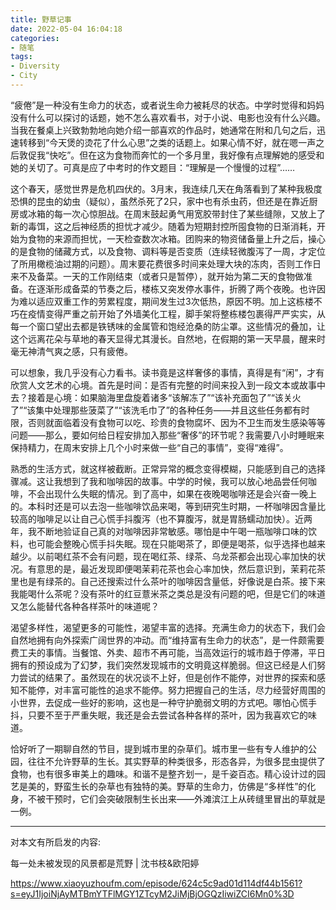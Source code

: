 ```yaml
---
title: 野草记事
date: 2022-05-04 16:04:18
categories:
- 随笔
tags:
- Diversity
- City
---
```


“疲倦”是一种没有生命力的状态，或者说生命力被耗尽的状态。中学时觉得和妈妈没有什么可以探讨的话题，她不怎么喜欢看书，对于小说、电影也没有什么兴趣。当我在餐桌上兴致勃勃地向她介绍一部喜欢的作品时，她通常在附和几句之后，迅速转移到“今天煲的烫花了什么心思”之类的话题上。如果心情不好，就在嗯一声之后敦促我“快吃”。但在这为食物而奔忙的一个多月里，我好像有点理解她的感受和她的关切了。可真是应了中考时的作文题目：“理解是一个慢慢的过程”……

这个春天，感觉世界是危机四伏的。3月末，我连续几天在角落看到了某种我极度恐惧的昆虫的幼虫（疑似），虽然杀死了2只，家中也有杀虫药，但还是在靠近厨房或冰箱的每一次心惊胆战。在周末鼓起勇气用宽胶带封住了某些缝隙，又放上了新的毒饵，这之后神经质的担忧才减少。随着为短期封控所囤食物的日渐消耗，开始为食物的来源而担忧，一天检查数次冰箱。团购来的物资储备量上升之后，操心的是食物的储藏方式，以及食物、调料等是否变质（连续轻微腹泻了一周，才定位了所用橄榄油过期的问题）。周末要花费很多时间来处理大块的冻肉，否则工作日来不及备菜。一天的工作刚结束（或者只是暂停），就开始为第二天的食物做准备。在逐渐形成备菜的节奏之后，楼栋又突发停水事件，折腾了两个夜晚。也许因为难以适应双重工作的劳累程度，期间发生过3次低热，原因不明。加上这栋楼不巧在疫情变得严重之前开始了外墙美化工程，脚手架将整栋楼包裹得严严实实，从每一个窗口望出去都是铁锈味的金属管和饱经沧桑的防尘罩。这些情况的叠加，让这个远离花朵与草地的春天显得尤其漫长。自然地，在假期的第一天早晨，醒来时毫无神清气爽之感，只有疲倦。

可以想象，我几乎没有心力看书。读书竟是这样奢侈的事情，真得是有“闲”，才有欣赏人文艺术的心境。首先是时间：是否有完整的时间来投入到一段文本或故事中去？接着是心境：如果脑海里盘旋着诸多“该解冻了”“该补充面包了”“该关火了”“该集中处理那些菠菜了”“该洗毛巾了”的各种任务——并且这些任务都有时限，否则就面临着没有食物可以吃、珍贵的食物腐坏、因为不卫生而发生感染等等问题——那么，要如何给日程安排加入那些“奢侈”的环节呢？我需要八小时睡眠来保持精力，在周末安排上几个小时来做一些“自己的事情”，变得“难得”。

熟悉的生活方式，就这样被截断。正常异常的概念变得模糊，只能感到自己的选择骤减。这让我想到了我和咖啡因的故事。中学的时候，我可以放心地品尝任何咖啡，不会出现什么失眠的情况。到了高中，如果在夜晚喝咖啡还是会兴奋一晚上的。本科时还是可以去泡一些咖啡饮品来喝，等到研究生时期，一杯咖啡因含量比较高的咖啡足以让自己心慌手抖腹泻（也不算腹泻，就是胃肠蠕动加快）。近两年，我不断地验证自己真的对咖啡因非常敏感。哪怕是中午喝一瓶咖啡口味的饮料，也可能会整晚心慌手抖失眠。现在只能喝茶了，即便是喝茶，似乎选择也越来越少。以前喝红茶不会有问题，现在喝红茶、绿茶、乌龙茶都会出现心率加快的状况。有意思的是，最近发现即便喝茉莉花茶也会心率加快，然后意识到，茉莉花茶里也是有绿茶的。自己还搜索过什么茶叶的咖啡因含量低，好像说是白茶。接下来我能喝什么茶呢？没有茶叶的红豆薏米茶之类总是没有问题的吧，但是它们的味道又怎么能替代各种各样茶叶的味道呢？

渴望多样性，渴望更多的可能性，渴望丰富的选择。充满生命力的状态下，我们会自然地拥有向外探索广阔世界的冲动。而“维持富有生命力的状态”，是一件颇需要费工夫的事情。当餐馆、外卖、超市不再可能，当高效运行的城市趋于停滞，平日拥有的预设成为了幻梦，我们突然发现城市的文明竟这样脆弱。但这已经是人们努力尝试的结果了。虽然现在的状况谈不上好，但是创作不能停，对世界的探索和感知不能停，对丰富可能性的追求不能停。努力把握自己的生活，尽力经营好周围的小世界，去促成一些好的影响，这也是一种守护脆弱文明的方式吧。哪怕心慌手抖，只要不至于严重失眠，我还是会去尝试各种各样的茶叶，因为我喜欢它的味道。

恰好听了一期聊自然的节目，提到城市里的杂草们。城市里一些有专人维护的公园，往往不允许野草的生长。其实野草的种类很多，形态各异，为很多昆虫提供了食物，也有很多审美上的趣味。和谐不是整齐划一，是千姿百态。精心设计过的园艺是美的，野蛮生长的杂草也有独特的美。野草的生命力，仿佛是“多样性”的化身，不被干预时，它们会突破限制生长出来——外滩滨江上从砖缝里冒出的草就是一例。

-- -

对本文有所启发的内容:

每一处未被发现的风景都是荒野 | 沈书枝&欧阳婷

https://www.xiaoyuzhoufm.com/episode/624c5c9ad01d114df44b1561?s=eyJ1IjoiNjAyMTBmYTFlMGY1ZTcyM2JiMjBjOGQzIiwiZCI6Mn0%3D
